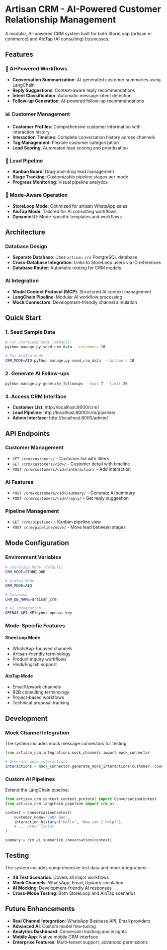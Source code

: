 # Artisan CRM - AI-Powered Customer Relationship Management

A modular, AI-powered CRM system built for both StoreLoop (artisan e-commerce) and AioTap (AI consulting) businesses.

## Features

### 🤖 AI-Powered Workflows
- **Conversation Summarization**: AI-generated customer summaries using LangChain
- **Reply Suggestions**: Context-aware reply recommendations
- **Intent Classification**: Automatic message intent detection
- **Follow-up Generation**: AI-powered follow-up recommendations

### 📊 Customer Management
- **Customer Profiles**: Comprehensive customer information with interaction history
- **Interaction Timeline**: Complete conversation history across channels
- **Tag Management**: Flexible customer categorization
- **Lead Scoring**: Automated lead scoring and prioritization

### 🎯 Lead Pipeline
- **Kanban Board**: Drag-and-drop lead management
- **Stage Tracking**: Customizable pipeline stages per mode
- **Progress Monitoring**: Visual pipeline analytics

### 🔄 Mode-Aware Operation
- **StoreLoop Mode**: Optimized for artisan WhatsApp sales
- **AioTap Mode**: Tailored for AI consulting workflows
- **Dynamic UI**: Mode-specific templates and workflows

## Architecture

### Database Design
- **Separate Database**: Uses `artisan_crm` PostgreSQL database
- **Cross-Database Integration**: Links to StoreLoop users via ID references
- **Database Router**: Automatic routing for CRM models

### AI Integration
- **Model Context Protocol (MCP)**: Structured AI context management
- **LangChain Pipeline**: Modular AI workflow processing
- **Mock Connectors**: Development-friendly channel simulation

## Quick Start

### 1. Seed Sample Data
```bash
# For StoreLoop mode (default)
python manage.py seed_crm_data --customers 10

# For AioTap mode
CRM_MODE=AIO python manage.py seed_crm_data --customers 10
```

### 2. Generate AI Follow-ups
```bash
python manage.py generate_followups --days 7 --limit 20
```

### 3. Access CRM Interface
- **Customer List**: http://localhost:8000/crm/
- **Lead Pipeline**: http://localhost:8000/crm/pipeline/
- **Admin Interface**: http://localhost:8000/admin/

## API Endpoints

### Customer Management
- `GET /crm/customers/` - Customer list with filters
- `GET /crm/customers/<id>/` - Customer detail with timeline
- `POST /crm/customers/<id>/interaction/` - Add interaction

### AI Features
- `POST /crm/customers/<id>/summary/` - Generate AI summary
- `POST /crm/customers/<id>/reply/` - Get reply suggestion

### Pipeline Management
- `GET /crm/pipeline/` - Kanban pipeline view
- `POST /crm/pipeline/move/` - Move lead between stages

## Mode Configuration

### Environment Variables
```bash
# StoreLoop Mode (default)
CRM_MODE=STORELOOP

# AioTap Mode
CRM_MODE=AIO

# Database
CRM_DB_NAME=artisan_crm

# AI Integration
OPENAI_API_KEY=your-openai-key
```

### Mode-Specific Features

#### StoreLoop Mode
- WhatsApp-focused channels
- Artisan-friendly terminology
- Product inquiry workflows
- Hindi/English support

#### AioTap Mode
- Email/Upwork channels
- B2B consulting terminology
- Project-based workflows
- Technical proposal tracking

## Development

### Mock Channel Integration
The system includes mock message connectors for testing:

```python
from artisan_crm.integrations.mock_channels import mock_connector

# Generate mock interactions
interactions = mock_connector.generate_mock_interactions(customer, count=5)
```

### Custom AI Pipelines
Extend the LangChain pipeline:

```python
from artisan_crm.context.context_protocol import ConversationContext
from artisan_crm.langchain_pipeline import crm_ai

context = ConversationContext(
    customer_name="John Doe",
    interaction_history=["Hello", "How can I help?"],
    # ... other fields
)

summary = crm_ai.summarize_conversation(context)
```

## Testing

The system includes comprehensive test data and mock integrations:

- **48 Test Scenarios**: Covers all major workflows
- **Mock Channels**: WhatsApp, Email, Upwork simulation
- **AI Mocking**: Development-friendly AI responses
- **Cross-Mode Testing**: Both StoreLoop and AioTap scenarios

## Future Enhancements

- **Real Channel Integration**: WhatsApp Business API, Email providers
- **Advanced AI**: Custom model fine-tuning
- **Analytics Dashboard**: Conversion tracking and insights
- **Mobile App**: Native mobile CRM interface
- **Enterprise Features**: Multi-tenant support, advanced permissions